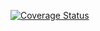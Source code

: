 [![Coverage Status](https://coveralls.io/repos/github/sevagrbnv/alp/badge.svg?branch=master)](https://coveralls.io/github/sevagrbnv/alp?branch=master)
